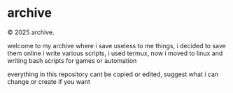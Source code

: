 # archive
© 2025 archive.

welcome to my archive where i save useless to me things, i decided to save them online
i write various scripts, i used termux, now i moved to linux and writing bash scripts for games or automation

everything in this repository cant be copied or edited, suggest what i can change or create if you want
